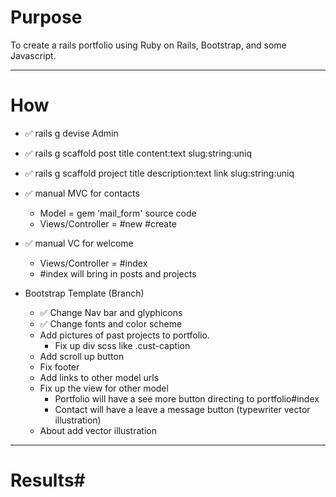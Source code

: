 # Purpose #
To create a rails portfolio using Ruby on Rails, Bootstrap, and some Javascript.

- - - -
# How #
* ✅ rails g devise Admin
* ✅ rails g scaffold post title content:text slug:string:uniq
* ✅ rails g scaffold project title description:text link slug:string:uniq
* ✅ manual MVC for contacts
  *  Model = gem 'mail_form' source code
  *  Views/Controller = #new #create
* ✅ manual VC for welcome
  *  Views/Controller = #index
    * #index will bring in posts and projects

* Bootstrap Template (Branch)
  * ✅ Change Nav bar and glyphicons
  * ✅ Change fonts and color scheme
  * Add pictures of past projects to portfolio.
    - Fix up div scss like .cust-caption
  * Add scroll up button
  * Fix footer
  * Add links to other model urls
  * Fix up the view for other model
    - Portfolio will have a see more button directing to portfolio#index
    - Contact will have a leave a message button (typewriter vector illustration)
  * About add vector illustration

- - - -
# Results#
